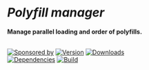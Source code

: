 # _Polyfill manager_

**Manage parallel loading and order of polyfills.**

<br/>[![Sponsored by][sponsor-img]][sponsor] [![Version][npm-version-img]][npm] [![Downloads][npm-downloads-img]][npm]<br/>[![Dependencies][deps-img]][deps] [![Build][github-workflow-img]][github-workflow]

[sponsor]: https://www.sebastian-software.de
[deps]: https://david-dm.org/sebastian-software/polyfill-manager
[npm]: https://www.npmjs.com/package/polyfill-manager
[github-workflow]: https://github.com/sebastian-software/polyfill-manager/actions/tests%20workflow
[sponsor-img]: https://badgen.net/badge/Sponsored%20by/Sebastian%20Software/692446
[deps-img]: https://badgen.net/david/dep/sebastian-software/polyfill-manager
[npm-downloads-img]: https://badgen.net/npm/dm/polyfill-manager
[npm-version-img]: https://badgen.net/npm/v/polyfill-manager
[github-workflow-img]: https://github.com/sebastian-software/polyfill-manager/workflows/tests%20workflow/badge.svg
